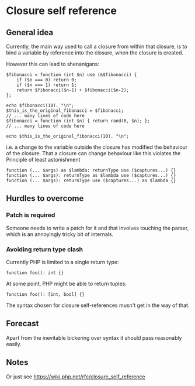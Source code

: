 # Closure self reference 


## General idea

Currently, the main way used to call a closure from within that closure, is to bind a variable by reference into the closure, when the closure is created.

However this can lead to shenanigans:

```
$fibonacci = function (int $n) use (&$fibonacci) {
    if ($n === 0) return 0;
    if ($n === 1) return 1;
    return $fibonacci($n-1) + $fibonacci($n-2);
};
```

```
echo $fibonacci(10). "\n";
$this_is_the_original_fibonacci = $fibonacci;
// ... many lines of code here
$fibonacci = function (int $n) { return rand(0, $n); };
// ... many lines of code here

echo $this_is_the_original_fibonacci(10). "\n";
```

i.e. a change to the variable outside the closure has modified the behaviour of the closure. That a closure can change behaviour like this violates the Principle of least astonishment


```
function (... $args) as $lambda: returnType use ($captures...) {}
function (... $args): returnType as $lambda use ($captures...) {}
function (... $args): returnType use ($captures...) as $lambda {}
```

## Hurdles to overcome

### Patch is required

Someone needs to write a patch for it and that involves touching the parser, which is an annoyingly tricky bit of internals.

### Avoiding return type clash

Currently PHP is limited to a single return type:

```
function foo(): int {}
```

At some point, PHP might be able to return tuples:

```
function foo(): [int, bool] {}
```

The syntax chosen for closure self-references musn't get in the way of that.

## Forecast

Apart from the inevitable bickering over syntax it should pass reasonably easily.

## Notes

Or just see https://wiki.php.net/rfc/closure_self_reference


